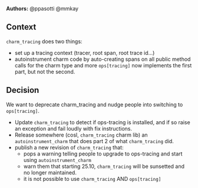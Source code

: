 **Authors:** @ppasotti @mmkay

## Context

`charm_tracing` does two things:
- set up a tracing context (tracer, root span, root trace id...)
- autoinstrument charm code by auto-creating spans on all public method calls for the charm type and more
`ops[tracing]` now implements the first part, but not the second.

  
## Decision

We want to deprecate charm_tracing and nudge people into switching to `ops[tracing]`.

- Update `charm_tracing` to detect if ops-tracing is installed, and if so raise an exception and fail loudly with fix instructions.
- Release somewhere (cosl, `charm_tracing` charm lib) an `autoinstrument_charm` that does part 2 of what `charm_tracing` did.
- publish a new revision of `charm_tracing` that: 
  - pops a warning telling people to upgrade to ops-tracing and start using `autoinstrument_charm`
  - warn them that starting 25.10, `charm_tracing` will be sunsetted and no longer maintained.
  - it is not possible to use `charm_tracing` AND `ops[tracing]`
  
  

